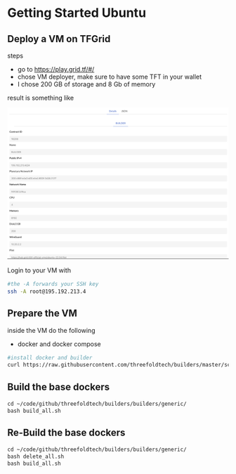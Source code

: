 # Getting Started Ubuntu

## Deploy a VM on TFGrid

steps

- go to https://play.grid.tf/#/
- chose VM deployer, make sure to have some TFT in your wallet
- I chose 200 GB of storage and 8 Gb of memory

result is something like

![](img/play_ubuntu_done.png)  

Login to your VM with

```bash
#the -A forwards your SSH key
ssh -A root@195.192.213.4
```

## Prepare the VM

inside the VM do the following

- docker and docker compose

```bash
#install docker and builder
curl https://raw.githubusercontent.com/threefoldtech/builders/master/scripts/installers/docker.sh > /tmp/install.sh && bash /tmp/install.sh
```

## Build the base dockers


```
cd ~/code/github/threefoldtech/builders/builders/generic/
bash build_all.sh
```

## Re-Build the base dockers


```
cd ~/code/github/threefoldtech/builders/builders/generic/
bash delete_all.sh
bash build_all.sh
```




